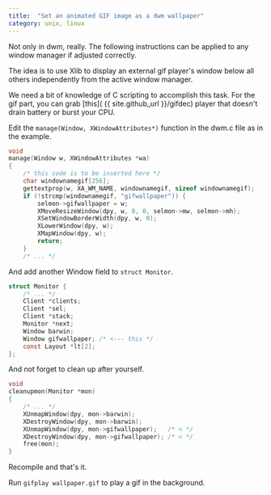 ```yaml
---
title:  "Set an animated GIF image as a dwm wallpaper"
category: unix, linux
---
```


Not only in dwm, really. The following instructions can be applied to any window manager if adjusted correctly.

The idea is to use Xlib to display an external gif player's window below all others independently from the active window manager.

We need a bit of knowledge of C scripting to accomplish this task. For the gif part, you can grab [this]( {{ site.github_url }}/gifdec) player that doesn't drain battery or burst your CPU.

Edit the `manage(Window, XWindowAttributes*)` function in the dwm.c file as in the example.
```c
void
manage(Window w, XWindowAttributes *wa)
{
    /* this code is to be inserted here */
    char windownamegif[256];
    gettextprop(w, XA_WM_NAME, windownamegif, sizeof windownamegif);
    if (!strcmp(windownamegif, "gifwallpaper")) {
        selmon->gifwallpaper = w;
        XMoveResizeWindow(dpy, w, 0, 0, selmon->mw, selmon->mh);
        XSetWindowBorderWidth(dpy, w, 0);
        XLowerWindow(dpy, w);
        XMapWindow(dpy, w);
        return;
    }
    /* ... */
```

And add another Window field to `struct Monitor`.
```c
struct Monitor {
    /* ... */
	Client *clients;
	Client *sel;
	Client *stack;
	Monitor *next;
	Window barwin;
    Window gifwallpaper; /* <--- this */
	const Layout *lt[2];
};
```

And not forget to clean up after yourself.
```c
void
cleanupmon(Monitor *mon)
{
    /* ... */
	XUnmapWindow(dpy, mon->barwin);
	XDestroyWindow(dpy, mon->barwin);
    XUnmapWindow(dpy, mon->gifwallpaper);   /* < */
    XDestroyWindow(dpy, mon->gifwallpaper); /* < */
	free(mon);
}
```

Recompile and that's it.

Run `gifplay wallpaper.gif` to play a gif in the background.
